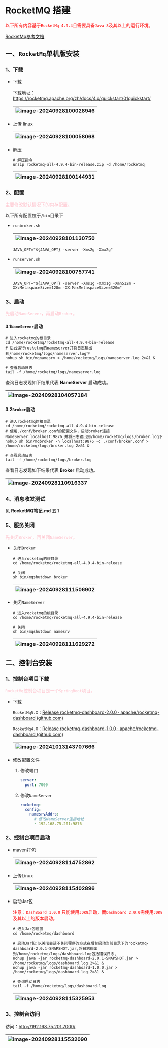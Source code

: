# RocketMQ 搭建



<font color=red>以下所有内容基于`RocketMq 4.9.4`且需要具备`Java 8`及其以上的运行环境。</font>

[RocketMq参考文档](https://rocketmq.apache.org/zh/docs/4.x/quickstart/01quickstart/)



## 一、`RocketMq`单机版安装

### 1、下载

- 下载

  下载地址：https://rocketmq.apache.org/zh/docs/4.x/quickstart/01quickstart/

  | ![image-20240928100028946](./assets/image-20240928100028946.png) |
  | ------------------------------------------------------------ |

  

- 上传 linux

  | ![image-20240928100058068](./assets/image-20240928100058068.png) |
  | ------------------------------------------------------------ |

  

- 解压

  ```shell
  # 解压指令
  unzip rocketmq-all-4.9.4-bin-release.zip -d /home/rocketmq
  ```

  | ![image-20240928100144931](./assets/image-20240928100144931.png) |
  | ------------------------------------------------------------ |



### 2、配置

<font color=pink>主要修改默认情况下的内存配置。</font>

以下所有配置位于`/bin`目录下

- `runbroker.sh`

  | ![image-20240928101130750](./assets/image-20240928101130750.png) |
  | ------------------------------------------------------------ |

  ```shell
  JAVA_OPT="${JAVA_OPT} -server -Xms2g -Xmx2g"
  ```

- `runserver.sh`

  | ![image-20240928100757741](./assets/image-20240928100757741.png) |
  | ------------------------------------------------------------ |

  ```shell
  JAVA_OPT="${JAVA_OPT} -server -Xms1g -Xmx1g -Xmn512m -XX:MetaspaceSize=128m -XX:MaxMetaspaceSize=320m"
  ```

  

### 3、启动

<font color=pink>先启动`NameServer`，再启动`Broker`。</font>

#### 3.1`NameServer`启动

```shell
# 进入rocketmq的根目录
cd /home/rocketmq/rocketmq-all-4.9.4-bin-release
# 后台运行rocketmq的nameserver并将日志输出到/home/rocketmq/logs/nameserver.log下
nohup sh bin/mqnamesrv > /home/rocketmq/logs/nameserver.log 2>&1 &

# 查看启动日志
tail -f /home/rocketmq/logs/nameserver.log
```

查询日志发现如下结果代表 **NameServer** 启动成功。

| ![image-20240928104057184](./assets/image-20240928104057184.png) |
| ------------------------------------------------------------ |



#### 3.2`Broker`启动

```shell
# 进入rocketmq的根目录
cd /home/rocketmq/rocketmq-all-4.9.4-bin-release
# 使用./conf/broker.conf的配置文件，启动broker连接NameServer:localhost:9876 并将日志输出到/home/rocketmq/logs/broker.log下
nohup sh bin/mqbroker -n localhost:9876 -c ./conf/broker.conf > /home/rocketmq/logs/broker.log 2>&1 &

# 查看启动日志
tail -f /home/rocketmq/logs/broker.log
```

查看日志发现如下结果代表 **Broker** 启动成功。

| ![image-20240928110916337](./assets/image-20240928110916337.png) |
| ------------------------------------------------------------ |



### 4、消息收发测试

见 **RocketMQ笔记.md** 五.1

[收发消息测试]: ./RocketMQ笔记.md#1、基本使用



### 5、服务关闭

<font color=pink>先关闭`Broker`，再关闭`NameServer`。</font>

- 关闭`Broker`

  ```shell
  # 进入rocketmq的根目录
  cd /home/rocketmq/rocketmq-all-4.9.4-bin-release
  
  # 关闭
  sh bin/mqshutdown broker
  ```

  | ![image-20240928111506902](./assets/image-20240928111506902.png) |
  | ------------------------------------------------------------ |

  

- 关闭`NameServer`

  ```shell
  # 进入rocketmq的根目录
  cd /home/rocketmq/rocketmq-all-4.9.4-bin-release
  
  # 关闭
  sh bin/mqshutdown namesrv
  ```

  | ![image-20240928111629272](./assets/image-20240928111629272.png) |
  | ------------------------------------------------------------ |

  

## 二、控制台安装

### 1、控制台项目下载

<font color=pink>`RocketMq`控制台项目是一个`SpringBoot`项目。</font>

- 下载

  `RcoketMq5.X`：[Release rocketmq-dashboard-2.0.0 · apache/rocketmq-dashboard (github.com)](https://github.com/apache/rocketmq-dashboard/releases/tag/rocketmq-dashboard-2.0.0)

  `RcoketMq4.X`：[Release rocketmq-dashboard-1.0.0 · apache/rocketmq-dashboard (github.com)](https://github.com/apache/rocketmq-dashboard/releases/tag/rocketmq-dashboard-1.0.0)

  | ![image-20241013143707666](./assets/image-20241013143707666.png) |
  | ------------------------------------------------------------ |

  

- 修改配置文件

  1. 修改端口

     ```yaml
     server:
       port: 7000
     ```

  2. 修改`NameServer`

     ```yaml
     rocketmq:
       config:
         namesrvAddrs:
           # 修改NameServer连接地址
           - 192.168.75.201:9876
     ```



### 2、控制台项目启动

- maven打包

  | ![image-20240928114752862](./assets/image-20240928114752862.png) |
  | ------------------------------------------------------------ |

  

- 上传Linux

  | ![image-20240928115402896](./assets/image-20240928115402896.png) |
  | ------------------------------------------------------------ |

  

- 启动Jar包

  <font color=red>注意：`DashBoard 1.0.0` 只能使用`JDK8`启动，而`DashBoard 2.0.0`需使用`JDK8`及其以上的版本启动。</font>
  
  ```shell
  # 进入Jar包位置
  cd /home/rocketmq/dashboard
  
  # 启动Jar包:以关闭会话不关闭程序的方式在后台启动当前目录下的rocketmq-dashboard-2.0.1-SNAPSHOT.jar,将日志输出到/home/rocketmq/logs/dashboard.log包括错误日志,
  nohup java -jar rocketmq-dashboard-2.0.1-SNAPSHOT.jar > /home/rocketmq/logs/dashboard.log 2>&1 &
  nohup java -jar rocketmq-dashboard-1.0.0.jar > /home/rocketmq/logs/dashboard.log 2>&1 &
  ```
  
  ```shell
  # 查询启动日志
  tail -f /home/rocketmq/logs/dashboard.log
  ```
  
  | ![image-20240928115325953](./assets/image-20240928115325953.png) |
  | ------------------------------------------------------------ |



### 3、控制台访问

访问：http://192.168.75.201:7000/

| ![image-20240928115532090](./assets/image-20240928115532090.png) |
| ------------------------------------------------------------ |



